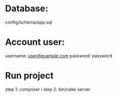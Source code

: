 # Database:
config/schema/app.sql
# Account user:
username: user@example.com
password: password
# Run project
step 1: composer i
step 2: bin/cake server

